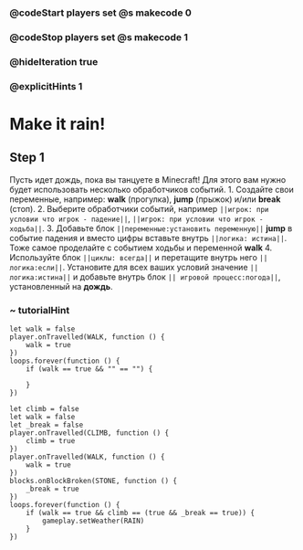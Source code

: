 ### @codeStart players set @s makecode 0
### @codeStop players set @s makecode 1

### @hideIteration true 
### @explicitHints 1


# Make it rain!

## Step 1
Пусть идет дождь, пока вы танцуете в Minecraft! Для этого вам нужно будет использовать несколько обработчиков событий. 1. Создайте свои переменные, например: **walk** (прогулка), **jump** (прыжок) и/или **break** (стоп). 2. Выберите обработчики событий, например ``||игрок: при условии что игрок - падение||``, ``||игрок: при условии что игрок - ходьба||``. 3. Добавьте блок ``||переменные:установить переменную||`` **jump** в событие падения и вместо цифры вставьте внутрь ``||логика: истина||``. Тоже самое проделайте с событием ходьбы и переменной **walk** 4. Используйте блок ``||циклы: всегда||`` и перетащите внутрь него ``||логика:если||``. Установите для всех ваших условий значение ``||логика:истина||`` и добавьте внутрь блок ``|| игровой процесс:погода||``, установленный на **дождь**.

### ~ tutorialHint
```blocks
let walk = false
player.onTravelled(WALK, function () {
    walk = true
})
loops.forever(function () {
    if (walk == true && "" == "") {
    	
    }
})

```

```ghost
let climb = false
let walk = false
let _break = false
player.onTravelled(CLIMB, function () {
    climb = true
})
player.onTravelled(WALK, function () {
    walk = true
})
blocks.onBlockBroken(STONE, function () {
    _break = true
})
loops.forever(function () {
    if (walk == true && climb == (true && _break == true)) {
        gameplay.setWeather(RAIN)
    }
})
```
